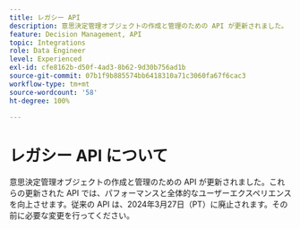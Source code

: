 ```yaml
---
title: レガシー API
description: 意思決定管理オブジェクトの作成と管理のための API が更新されました。
feature: Decision Management, API
topic: Integrations
role: Data Engineer
level: Experienced
exl-id: cfe8162b-d50f-4ad3-8b62-9d30b756ad1b
source-git-commit: 07b1f9b885574bb6418310a71c3060fa67f6cac3
workflow-type: tm+mt
source-wordcount: '58'
ht-degree: 100%

---
```


# レガシー API について

意思決定管理オブジェクトの作成と管理のための API が更新されました。これらの更新された API では、パフォーマンスと全体的なユーザーエクスペリエンスを向上させます。従来の API は、2024年3月27日（PT）に廃止されます。その前に必要な変更を行ってください。
